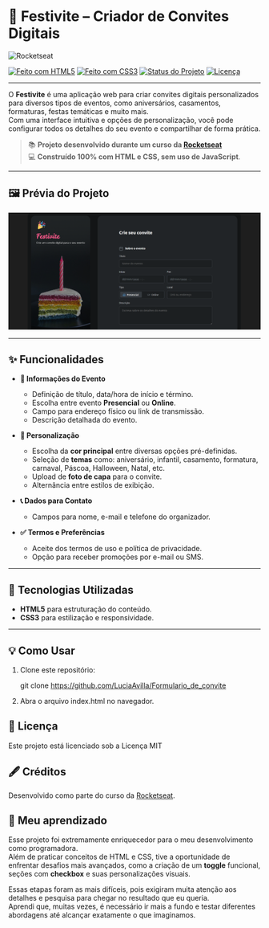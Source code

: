 # 🎉 Festivite – Criador de Convites Digitais

![Rocketseat](https://app.rocketseat.com.br/assets/logos/rocketseat-logo.svg)

[![Feito com HTML5](https://img.shields.io/badge/HTML5-orange?logo=html5&logoColor=white)]()
[![Feito com CSS3](https://img.shields.io/badge/CSS3-blue?logo=css3&logoColor=white)]()
[![Status do Projeto](https://img.shields.io/badge/Status-Concluído-brightgreen)]()
[![Licença](https://img.shields.io/badge/Licença-MIT-lightgrey)]()

---

O **Festivite** é uma aplicação web para criar convites digitais personalizados para diversos tipos de eventos, como aniversários, casamentos, formaturas, festas temáticas e muito mais.  
Com uma interface intuitiva e opções de personalização, você pode configurar todos os detalhes do seu evento e compartilhar de forma prática.

> 📚 **Projeto desenvolvido durante um curso da [Rocketseat](https://rocketseat.com.br/)**  
> 💻 **Construído 100% com HTML e CSS, sem uso de JavaScript**.

---

## 🖼 Prévia do Projeto

![Prévia do projeto](/assets/imgs/convite.png)

---

## ✨ Funcionalidades

- **📅 Informações do Evento**  
  - Definição de título, data/hora de início e término.  
  - Escolha entre evento **Presencial** ou **Online**.  
  - Campo para endereço físico ou link de transmissão.  
  - Descrição detalhada do evento.

- **🎨 Personalização**  
  - Escolha da **cor principal** entre diversas opções pré-definidas.  
  - Seleção de **temas** como: aniversário, infantil, casamento, formatura, carnaval, Páscoa, Halloween, Natal, etc.  
  - Upload de **foto de capa** para o convite.  
  - Alternância entre estilos de exibição.

- **📞 Dados para Contato**  
  - Campos para nome, e-mail e telefone do organizador.

- **✅ Termos e Preferências**  
  - Aceite dos termos de uso e política de privacidade.  
  - Opção para receber promoções por e-mail ou SMS.

---

## 🚀 Tecnologias Utilizadas

- **HTML5** para estruturação do conteúdo.  
- **CSS3** para estilização e responsividade.  


---

## 💡 Como Usar

1. Clone este repositório:
   
   git clone https://github.com/LuciaAvilla/Formulario_de_convite

2. Abra o arquivo index.html no navegador.

## 📜 Licença
Este projeto está licenciado sob a Licença MIT 


## 🖋 Créditos
Desenvolvido como parte do curso da [Rocketseat](https://www.rocketseat.com.br/).

## 💭 Meu aprendizado

Esse projeto foi extremamente enriquecedor para o meu desenvolvimento como programadora.  
Além de praticar conceitos de HTML e CSS, tive a oportunidade de enfrentar desafios mais avançados, como a criação de um **toggle** funcional, seções com **checkbox** e suas personalizações visuais.  

Essas etapas foram as mais difíceis, pois exigiram muita atenção aos detalhes e pesquisa para chegar no resultado que eu queria.  
Aprendi que, muitas vezes, é necessário ir mais a fundo e testar diferentes abordagens até alcançar exatamente o que imaginamos.


   
